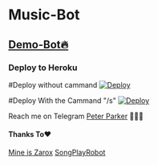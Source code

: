 # Music-Bot

## [Demo-Bot🔥](https://t.me/MusicDownloadv2bot)

### Deploy to Heroku

#Deploy without cammand
[![Deploy](https://www.herokucdn.com/deploy/button.svg)](https://heroku.com/deploy?template=https://github.com/Avengers105/Music-Bot/tree/main)

#Deploy With the Cammand "/s"
[![Deploy](https://www.herokucdn.com/deploy/button.svg)](https://heroku.com/deploy?template=https://github.com/Avengers105/Music-Bot/tree/Without-cmd)

Reach me on Telegram [Peter Parker](https://t.me/Peterparker6) 👨🏻‍💻

#### Thanks To❤️
[Mine is Zarox](https://github.com/MineisZarox)
[SongPlayRobot](https://github.com/TamilBots/SongPlayRoBot)
